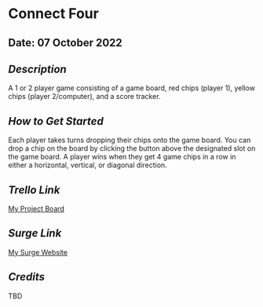 # Connect Four

## Date: 07 October 2022

## **_Description_**

A 1 or 2 player game consisting of a game board, red chips (player 1), yellow chips (player 2/computer), and a score tracker.

## **_How to Get Started_**

Each player takes turns dropping their chips onto the game board. You can drop a chip on the board by clicking the button above the designated slot on the game board. A player wins when they get 4 game chips in a row in either a horizontal, vertical, or diagonal direction.

## **_Trello Link_**

[My Project Board](https://trello.com/b/8Xtt7qds/connect-four)

## **_Surge Link_**

[My Surge Website](insidious-sock.surge.sh)

## **_Credits_**

TBD
